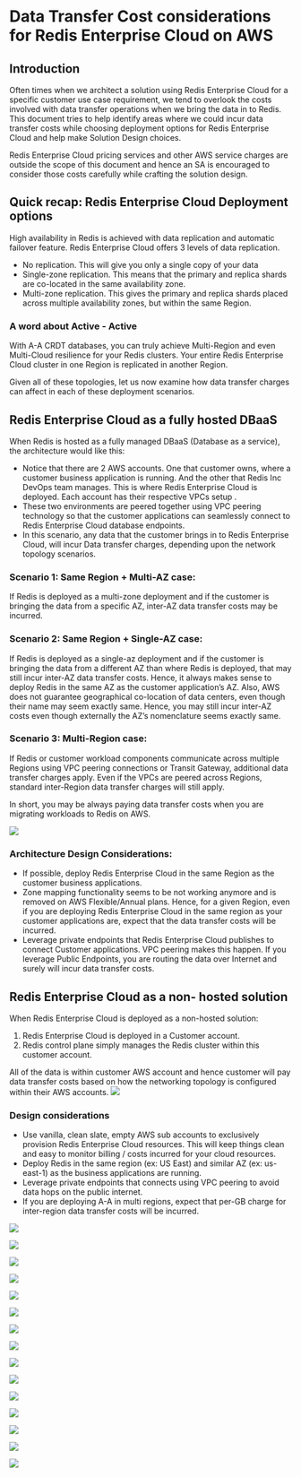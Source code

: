 # Data Transfer Cost considerations for Redis Enterprise Cloud on AWS

## Introduction
Often times when we architect a solution using  Redis Enterprise Cloud  for a specific customer use case requirement, we tend to overlook the costs involved with data transfer operations when we bring the data in to Redis.  This document tries to help identify areas where we could incur data transfer costs while choosing deployment options for Redis Enterprise Cloud and help make Solution Design choices.

Redis Enterprise Cloud pricing services and other AWS service charges are outside the scope of this document and hence an SA is encouraged to consider those costs carefully while crafting the solution design.

## Quick recap: Redis Enterprise Cloud Deployment options
High availability in Redis is achieved with data replication and automatic failover feature. Redis Enterprise Cloud offers 3 levels of data replication.
* No replication. This will give you only a single copy of your data
* Single-zone replication. This means that the primary and replica shards are co-located in the same availability zone.
* Multi-zone replication. This gives the primary and replica shards placed across multiple availability zones, but within the same Region.

### A word about Active - Active
With A-A CRDT databases, you can truly achieve Multi-Region and even Multi-Cloud  resilience for your Redis clusters.  Your entire Redis Enterprise Cloud cluster in one Region is replicated in another Region.

Given all of these topologies, let us now examine how data transfer charges can affect in each of these deployment scenarios.

## Redis Enterprise Cloud as a fully hosted DBaaS
When Redis is hosted as a fully managed DBaaS (Database as a service), the architecture would like this:
* Notice that there are 2 AWS accounts. One that customer owns, where a customer business application is running. And the other that  Redis Inc DevOps team manages. This is where Redis Enterprise Cloud is deployed. Each account has their respective VPCs setup .
* These two environments are peered together using VPC peering technology so that the customer applications can seamlessly connect to Redis Enterprise Cloud database endpoints.
* In this scenario, any data that the customer brings in to Redis Enterprise Cloud, will incur Data transfer charges, depending upon the network topology scenarios.

### Scenario 1: Same Region + Multi-AZ case:
If Redis is deployed as a multi-zone deployment and if the customer is bringing the data from a specific AZ, inter-AZ data transfer costs may be incurred.

### Scenario 2: Same Region + Single-AZ case:
If Redis is deployed as a single-az deployment and if the customer is bringing the data from a different AZ than where Redis is deployed, that may still incur inter-AZ data transfer costs.  Hence, it always makes sense to deploy Redis in the same AZ as the customer application’s AZ.  Also, AWS does not guarantee geographical co-location of data centers, even though their name may seem exactly same. Hence, you may still incur inter-AZ costs even though externally the AZ’s nomenclature seems exactly same.

### Scenario 3: Multi-Region case:
If Redis or customer workload components communicate across multiple Regions using VPC peering connections or Transit Gateway, additional data transfer charges apply. Even if the VPCs are peered across Regions, standard inter-Region data transfer charges will still apply.

In short, you may be always paying data transfer costs when you are migrating workloads to Redis on AWS.

![](images/dataxfer1.png)

### Architecture Design Considerations:
* If possible, deploy Redis Enterprise Cloud in the same Region as the customer business applications.
* Zone mapping functionality seems to be not working anymore and is removed on AWS Flexible/Annual plans. Hence, for a given Region, even if you are deploying Redis Enterprise Cloud in the same region as your customer applications are, expect that the data transfer costs will be incurred.
* Leverage private endpoints that Redis Enterprise Cloud publishes to connect Customer applications. VPC peering makes this happen. If you leverage Public Endpoints, you are routing the data over Internet and surely will incur data transfer costs.

## Redis Enterprise Cloud as a non- hosted solution
When Redis Enterprise Cloud is deployed as a non-hosted solution:
1. Redis Enterprise Cloud is deployed in a Customer account.
2. Redis control plane simply manages the Redis cluster within this customer account.

All of the data is within customer AWS account and hence customer will pay data transfer costs based on how the networking topology is configured within their AWS accounts.
![](images/dataxfer2.png)

### Design considerations
* Use vanilla, clean slate, empty  AWS sub accounts to exclusively provision Redis Enterprise Cloud resources. This will keep things clean and easy to monitor billing / costs incurred for your cloud resources.
* Deploy Redis in the same region (ex: US East) and similar AZ (ex: us-east-1) as the business applications are running.
* Leverage private endpoints that connects using VPC peering to  avoid data hops on the public internet.
* If you are deploying A-A in multi regions, expect that per-GB charge for inter-region data transfer costs will be incurred.

![](images/dataxfer3.png)

![](images/dataxfer4.png)

![](images/dataxfer5.png)

![](images/dataxfer6.png)


![](images/dataxfer7.png)


![](images/dataxfer8.png)


![](images/dataxfer9.png)


![](images/dataxfer10.png)


![](images/dataxfer11.png)

![](images/dataxfer12.png)


![](images/dataxfer13.png)


![](images/dataxfer14.png)


![](images/dataxfer15.png)


![](images/dataxfer2.png)

![](images/dataxfer2.png)
